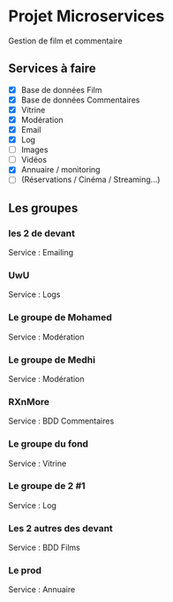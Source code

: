 # Projet Microservices

Gestion de film et commentaire

## Services à faire 

- [X] Base de données Film
- [X] Base de données Commentaires
- [X] Vitrine 
- [X] Modération
- [X] Email
- [X] Log
- [ ] Images
- [ ] Vidéos
- [X] Annuaire / monitoring
- [ ] (Réservations / Cinéma / Streaming...)

## Les groupes

### les 2 de devant

Service : Emailing

### UwU

Service : Logs

### Le groupe de Mohamed

Service : Modération

### Le groupe de Medhi

Service : Modération

### RXnMore

Service : BDD Commentaires

### Le groupe du fond

Service : Vitrine 

### Le groupe de 2 #1

Service : Log

### Les 2 autres des devant

Service : BDD Films

### Le prod

Service : Annuaire


